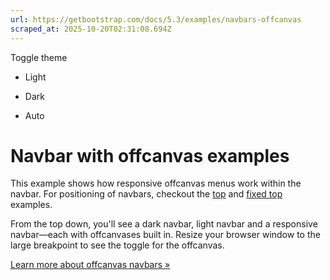 ```yaml
---
url: https://getbootstrap.com/docs/5.3/examples/navbars-offcanvas
scraped_at: 2025-10-20T02:31:08.694Z
---
```


Toggle theme

- Light

- Dark

- Auto


# Navbar with offcanvas examples

This example shows how responsive offcanvas menus work within the navbar. For positioning of navbars, checkout the [top](https://getbootstrap.com/docs/5.3/examples/navbar-static/) and [fixed top](https://getbootstrap.com/docs/5.3/examples/navbar-fixed/) examples.

From the top down, you'll see a dark navbar, light navbar and a responsive navbar—each with offcanvases built in. Resize your browser window to the large breakpoint to see the toggle for the offcanvas.

[Learn more about offcanvas navbars »](https://getbootstrap.com/docs/5.3/components/navbar#offcanvas)